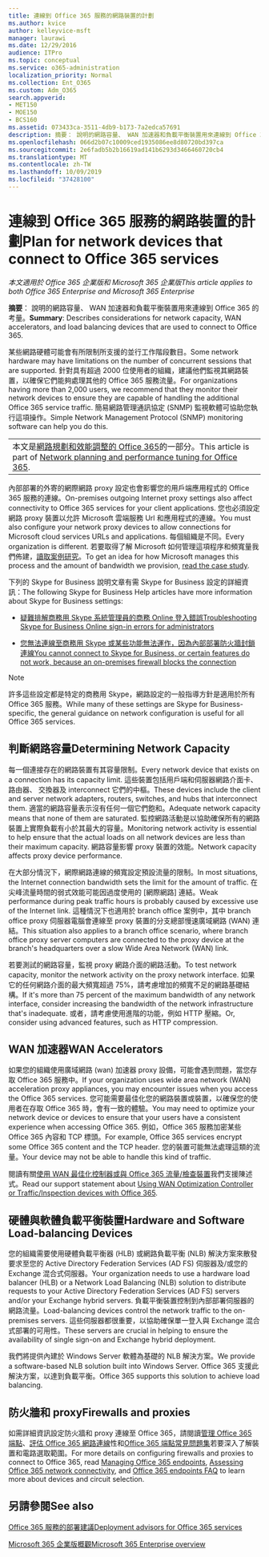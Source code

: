 ```yaml
---
title: 連線到 Office 365 服務的網路裝置的計劃
ms.author: kvice
author: kelleyvice-msft
manager: laurawi
ms.date: 12/29/2016
audience: ITPro
ms.topic: conceptual
ms.service: o365-administration
localization_priority: Normal
ms.collection: Ent_O365
ms.custom: Adm_O365
search.appverid:
- MET150
- MOE150
- BCS160
ms.assetid: 073433ca-3511-4db9-b173-7a2edca57691
description: 摘要： 說明的網路容量、 WAN 加速器和負載平衡裝置用來連線到 Office 365 的考量。
ms.openlocfilehash: 066d2b07c10009ced1935086ee8d80720bd397ca
ms.sourcegitcommit: 2e6fadb5b2b16619ad141b6293d3466460720cb4
ms.translationtype: MT
ms.contentlocale: zh-TW
ms.lasthandoff: 10/09/2019
ms.locfileid: "37428100"
---
```

# <a name="plan-for-network-devices-that-connect-to-office-365-services"></a><span data-ttu-id="b3e17-103">連線到 Office 365 服務的網路裝置的計劃</span><span class="sxs-lookup"><span data-stu-id="b3e17-103">Plan for network devices that connect to Office 365 services</span></span>

<span data-ttu-id="b3e17-104">*本文適用於 Office 365 企業版和 Microsoft 365 企業版*</span><span class="sxs-lookup"><span data-stu-id="b3e17-104">*This article applies to both Office 365 Enterprise and Microsoft 365 Enterprise*</span></span>
  
<span data-ttu-id="b3e17-105">**摘要**： 說明的網路容量、 WAN 加速器和負載平衡裝置用來連線到 Office 365 的考量。</span><span class="sxs-lookup"><span data-stu-id="b3e17-105">**Summary**: Describes considerations for network capacity, WAN accelerators, and load balancing devices that are used to connect to Office 365.</span></span>

<span data-ttu-id="b3e17-106">某些網路硬體可能會有所限制所支援的並行工作階段數目。</span><span class="sxs-lookup"><span data-stu-id="b3e17-106">Some network hardware may have limitations on the number of concurrent sessions that are supported.</span></span> <span data-ttu-id="b3e17-107">針對具有超過 2000 位使用者的組織，建議他們監視其網路裝置，以確保它們能夠處理其他的 Office 365 服務流量。</span><span class="sxs-lookup"><span data-stu-id="b3e17-107">For organizations having more than 2,000 users, we recommend that they monitor their network devices to ensure they are capable of handling the additional Office 365 service traffic.</span></span> <span data-ttu-id="b3e17-108">簡易網路管理通訊協定 (SNMP) 監視軟體可協助您執行這項操作。</span><span class="sxs-lookup"><span data-stu-id="b3e17-108">Simple Network Management Protocol (SNMP) monitoring software can help you do this.</span></span>

||
|:-----|
| <span data-ttu-id="b3e17-109">本文是[網路規劃和效能調整的 Office 365](https://aka.ms/tune)的一部分。</span><span class="sxs-lookup"><span data-stu-id="b3e17-109">This article is part of [Network planning and performance tuning for Office 365](https://aka.ms/tune).</span></span>|

<span data-ttu-id="b3e17-110">內部部署的外寄的網際網路 proxy 設定也會影響您的用戶端應用程式的 Office 365 服務的連線。</span><span class="sxs-lookup"><span data-stu-id="b3e17-110">On-premises outgoing Internet proxy settings also affect connectivity to Office 365 services for your client applications.</span></span> <span data-ttu-id="b3e17-111">您也必須設定網路 proxy 裝置以允許 Microsoft 雲端服務 Url 和應用程式的連線。</span><span class="sxs-lookup"><span data-stu-id="b3e17-111">You must also configure your network proxy devices to allow connections for Microsoft cloud services URLs and applications.</span></span> <span data-ttu-id="b3e17-112">每個組織是不同。</span><span class="sxs-lookup"><span data-stu-id="b3e17-112">Every organization is different.</span></span> <span data-ttu-id="b3e17-113">若要取得了解 Microsoft 如何管理這項程序和頻寬量我們佈建，[讀取案例研究](https://www.microsoft.com/itshowcase/Article/Content/631/Optimizing-network-performance-for-Microsoft-Office-365)。</span><span class="sxs-lookup"><span data-stu-id="b3e17-113">To get an idea for how Microsoft manages this process and the amount of bandwidth we provision, [read the case study](https://www.microsoft.com/itshowcase/Article/Content/631/Optimizing-network-performance-for-Microsoft-Office-365).</span></span>
  
<span data-ttu-id="b3e17-114">下列的 Skype for Business 說明文章有需 Skype for Business 設定的詳細資訊：</span><span class="sxs-lookup"><span data-stu-id="b3e17-114">The following Skype for Business Help articles have more information about Skype for Business settings:</span></span>
  
- [<span data-ttu-id="b3e17-115">疑難排解商務用 Skype 系統管理員的商務 Online 登入錯誤</span><span class="sxs-lookup"><span data-stu-id="b3e17-115">Troubleshooting Skype for Business Online sign-in errors for administrators</span></span>](https://docs.microsoft.com/skypeforbusiness/set-up-skype-for-business-online/troubleshooting-sign-in-errors-for-admins)

- [<span data-ttu-id="b3e17-116">您無法連線至商務用 Skype 或某些功能無法運作，因為內部部署防火牆封鎖連線</span><span class="sxs-lookup"><span data-stu-id="b3e17-116">You cannot connect to Skype for Business, or certain features do not work, because an on-premises firewall blocks the connection</span></span>](https://go.microsoft.com/fwlink/p/?LinkID=243625)

> [!NOTE]
> <span data-ttu-id="b3e17-117">許多這些設定都是特定的商務用 Skype，網路設定的一般指導方針是適用於所有 Office 365 服務。</span><span class="sxs-lookup"><span data-stu-id="b3e17-117">While many of these settings are Skype for Business-specific, the general guidance on network configuration is useful for all Office 365 services.</span></span>
  
## <a name="determining-network-capacity"></a><span data-ttu-id="b3e17-118">判斷網路容量</span><span class="sxs-lookup"><span data-stu-id="b3e17-118">Determining Network Capacity</span></span>

<span data-ttu-id="b3e17-119">每一個連接存在的網路裝置有其容量限制。</span><span class="sxs-lookup"><span data-stu-id="b3e17-119">Every network device that exists on a connection has its capacity limit.</span></span> <span data-ttu-id="b3e17-120">這些裝置包括用戶端和伺服器網路介面卡、 路由器、 交換器及 interconnect 它們的中樞。</span><span class="sxs-lookup"><span data-stu-id="b3e17-120">These devices include the client and server network adapters, routers, switches, and hubs that interconnect them.</span></span> <span data-ttu-id="b3e17-121">適當的網路容量表示沒有任何一個它們飽和。</span><span class="sxs-lookup"><span data-stu-id="b3e17-121">Adequate network capacity means that none of them are saturated.</span></span> <span data-ttu-id="b3e17-122">監控網路活動是以協助確保所有的網路裝置上實際負載有小於其最大的容量。</span><span class="sxs-lookup"><span data-stu-id="b3e17-122">Monitoring network activity is essential to help ensure that the actual loads on all network devices are less than their maximum capacity.</span></span> <span data-ttu-id="b3e17-123">網路容量影響 proxy 裝置的效能。</span><span class="sxs-lookup"><span data-stu-id="b3e17-123">Network capacity affects proxy device performance.</span></span>
  
<span data-ttu-id="b3e17-124">在大部分情況下，網際網路連線的頻寬設定預設流量的限制。</span><span class="sxs-lookup"><span data-stu-id="b3e17-124">In most situations, the Internet connection bandwidth sets the limit for the amount of traffic.</span></span> <span data-ttu-id="b3e17-125">在尖峰流量時間的弱式效能可能因過度使用的 [網際網路] 連結。</span><span class="sxs-lookup"><span data-stu-id="b3e17-125">Weak performance during peak traffic hours is probably caused by excessive use of the Internet link.</span></span> <span data-ttu-id="b3e17-126">這種情況下也適用於 branch office 案例中，其中 branch office proxy 伺服器電腦會連線至 proxy 裝置的分支總部慢速廣域網路 (WAN) 連結。</span><span class="sxs-lookup"><span data-stu-id="b3e17-126">This situation also applies to a branch office scenario, where branch office proxy server computers are connected to the proxy device at the branch's headquarters over a slow Wide Area Network (WAN) link.</span></span>
  
<span data-ttu-id="b3e17-127">若要測試的網路容量，監視 proxy 網路介面的網路活動。</span><span class="sxs-lookup"><span data-stu-id="b3e17-127">To test network capacity, monitor the network activity on the proxy network interface.</span></span> <span data-ttu-id="b3e17-128">如果它的任何網路介面的最大頻寬超過 75%，請考慮增加的頻寬不足的網路基礎結構。</span><span class="sxs-lookup"><span data-stu-id="b3e17-128">If it's more than 75 percent of the maximum bandwidth of any network interface, consider increasing the bandwidth of the network infrastructure that's inadequate.</span></span> <span data-ttu-id="b3e17-129">或者，請考慮使用進階的功能，例如 HTTP 壓縮。</span><span class="sxs-lookup"><span data-stu-id="b3e17-129">Or, consider using advanced features, such as HTTP compression.</span></span>
  
## <a name="wan-accelerators"></a><span data-ttu-id="b3e17-130">WAN 加速器</span><span class="sxs-lookup"><span data-stu-id="b3e17-130">WAN Accelerators</span></span>

<span data-ttu-id="b3e17-131">如果您的組織使用廣域網路 (wan) 加速器 proxy 設備，可能會遇到問題，當您存取 Office 365 服務中。</span><span class="sxs-lookup"><span data-stu-id="b3e17-131">If your organization uses wide area network (WAN) acceleration proxy appliances, you may encounter issues when you access the Office 365 services.</span></span> <span data-ttu-id="b3e17-132">您可能需要最佳化您的網路裝置或裝置，以確保您的使用者在存取 Office 365 時，會有一致的體驗。</span><span class="sxs-lookup"><span data-stu-id="b3e17-132">You may need to optimize your network device or devices to ensure that your users have a consistent experience when accessing Office 365.</span></span> <span data-ttu-id="b3e17-133">例如，Office 365 服務加密某些 Office 365 內容和 TCP 標頭。</span><span class="sxs-lookup"><span data-stu-id="b3e17-133">For example, Office 365 services encrypt some Office 365 content and the TCP header.</span></span> <span data-ttu-id="b3e17-134">您的裝置可能無法處理這類的流量。</span><span class="sxs-lookup"><span data-stu-id="b3e17-134">Your device may not be able to handle this kind of traffic.</span></span>
  
<span data-ttu-id="b3e17-135">閱讀有關[使用 WAN 最佳化控制器或與 Office 365 流量/檢查裝置](https://support.microsoft.com/kb/2690045)我們支援陳述式。</span><span class="sxs-lookup"><span data-stu-id="b3e17-135">Read our support statement about [Using WAN Optimization Controller or Traffic/Inspection devices with Office 365](https://support.microsoft.com/kb/2690045).</span></span>
  
## <a name="hardware-and-software-load-balancing-devices"></a><span data-ttu-id="b3e17-136">硬體與軟體負載平衡裝置</span><span class="sxs-lookup"><span data-stu-id="b3e17-136">Hardware and Software Load-balancing Devices</span></span>

<span data-ttu-id="b3e17-137">您的組織需要使用硬體負載平衡器 (HLB) 或網路負載平衡 (NLB) 解決方案來散發要求至您的 Active Directory Federation Services (AD FS) 伺服器及/或您的 Exchange 混合式伺服器。</span><span class="sxs-lookup"><span data-stu-id="b3e17-137">Your organization needs to use a hardware load balancer (HLB) or a Network Load Balancing (NLB) solution to distribute requests to your Active Directory Federation Services (AD FS) servers and/or your Exchange hybrid servers.</span></span> <span data-ttu-id="b3e17-138">負載平衡裝置控制到內部部署伺服器的網路流量。</span><span class="sxs-lookup"><span data-stu-id="b3e17-138">Load-balancing devices control the network traffic to the on-premises servers.</span></span> <span data-ttu-id="b3e17-139">這些伺服器都很重要，以協助確保單一登入與 Exchange 混合式部署的可用性。</span><span class="sxs-lookup"><span data-stu-id="b3e17-139">These servers are crucial in helping to ensure the availability of single sign-on and Exchange hybrid deployment.</span></span>
  
<span data-ttu-id="b3e17-140">我們將提供內建於 Windows Server 軟體為基礎的 NLB 解決方案。</span><span class="sxs-lookup"><span data-stu-id="b3e17-140">We provide a software-based NLB solution built into Windows Server.</span></span> <span data-ttu-id="b3e17-141">Office 365 支援此解決方案，以達到負載平衡。</span><span class="sxs-lookup"><span data-stu-id="b3e17-141">Office 365 supports this solution to achieve load balancing.</span></span>
  
## <a name="firewalls-and-proxies"></a><span data-ttu-id="b3e17-142">防火牆和 proxy</span><span class="sxs-lookup"><span data-stu-id="b3e17-142">Firewalls and proxies</span></span>

<span data-ttu-id="b3e17-143">如需詳細資訊設定防火牆和 proxy 連線至 Office 365，請閱讀[管理 Office 365 端點](https://support.office.com/article/99cab9d4-ef59-4207-9f2b-3728eb46bf9a)、[評估 Office 365 網路連線](assessing-network-connectivity.md)性和[Office 365 端點常見問題集](https://support.office.com/article/d4088321-1c89-4b96-9c99-54c75cae2e6d)若要深入了解裝置和電路選取範圍。</span><span class="sxs-lookup"><span data-stu-id="b3e17-143">For more details on configuring firewalls and proxies to connect to Office 365, read [Managing Office 365 endpoints](https://support.office.com/article/99cab9d4-ef59-4207-9f2b-3728eb46bf9a), [Assessing Office 365 network connectivity](assessing-network-connectivity.md), and [Office 365 endpoints FAQ](https://support.office.com/article/d4088321-1c89-4b96-9c99-54c75cae2e6d) to learn more about devices and circuit selection.</span></span>
  
## <a name="see-also"></a><span data-ttu-id="b3e17-144">另請參閱</span><span class="sxs-lookup"><span data-stu-id="b3e17-144">See also</span></span>

[<span data-ttu-id="b3e17-145">Office 365 服務的部署建議</span><span class="sxs-lookup"><span data-stu-id="b3e17-145">Deployment advisors for Office 365 services</span></span>](deployment-advisors-for-office-365.md)

[<span data-ttu-id="b3e17-146">Microsoft 365 企業版概觀</span><span class="sxs-lookup"><span data-stu-id="b3e17-146">Microsoft 365 Enterprise overview</span></span>](https://docs.microsoft.com/microsoft-365/enterprise/microsoft-365-overview)
